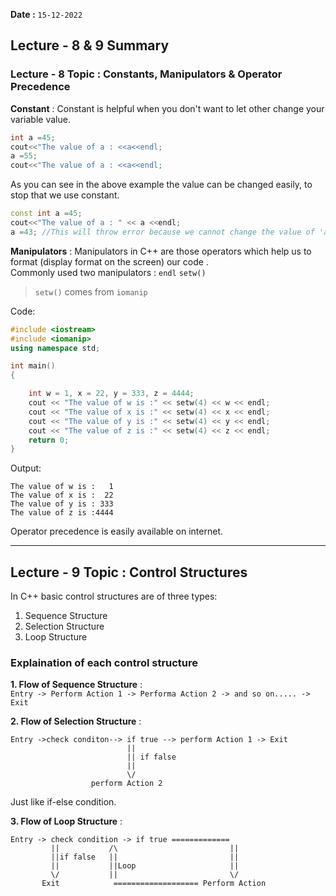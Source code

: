 **Date :** `15-12-2022`
## Lecture - 8 & 9 Summary

### Lecture - 8 Topic : Constants, Manipulators & Operator Precedence

**Constant** : Constant is helpful when you don't want to let other change your variable value.<br>

```c++
int a =45;
cout<<"The value of a : <<a<<endl;
a =55;
cout<<"The value of a : <<a<<endl;
```
As you can see in the above example the value can be changed easily, to stop that we use constant.

```c++
const int a =45;
cout<<"The value of a : " << a <<endl;
a =43; //This will throw error because we cannot change the value of 'a' here because now 'a' is constant 
```

**Manipulators** : Manipulators in C++ are those operators which help us to format (display format on the screen) our code .<br>
Commonly used two manipulators : `endl` `setw()`<br>
>`setw()` comes from `iomanip` 

Code:
```c++
#include <iostream>
#include <iomanip>
using namespace std;

int main()
{

    int w = 1, x = 22, y = 333, z = 4444;
    cout << "The value of w is :" << setw(4) << w << endl;
    cout << "The value of x is :" << setw(4) << x << endl;
    cout << "The value of y is :" << setw(4) << y << endl;
    cout << "The value of z is :" << setw(4) << z << endl;
    return 0;
}
```

Output:
```
The value of w is :   1
The value of x is :  22
The value of y is : 333
The value of z is :4444
```

Operator precedence is easily available on internet.

<hr>

## Lecture - 9 Topic : Control Structures
In C++ basic control structures are of three types:<br>
1. Sequence Structure
2. Selection Structure
3. Loop Structure
    
### Explaination of each control structure
**1. Flow of Sequence Structure** :<br>
    `Entry -> Perform Action 1 -> Performa Action 2 -> and so on..... -> Exit`

**2. Flow of Selection Structure** :<br>

    Entry ->check conditon--> if true --> perform Action 1 -> Exit
                              ||
                              || if false
                              ||
                              \/
                      perform Action 2 
    
Just like if-else condition.

**3. Flow of Loop Structure** :<br>
    
    Entry -> check condition -> if true =============
             ||           /\                         ||
             ||if false   ||                         ||
             ||           ||Loop                     ||
             \/           ||                         \/ 
           Exit            =================== Perform Action
    



    

